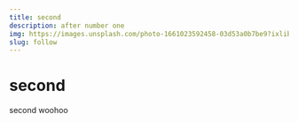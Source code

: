 ```yaml
---
title: second
description: after number one
img: https://images.unsplash.com/photo-1661023592458-03d53a0b7be9?ixlib=rb-1.2.1&ixid=MnwxMjA3fDB8MHxwaG90by1wYWdlfHx8fGVufDB8fHx8&auto=format&fit=crop&w=987&q=80
slug: follow
---
```


# second

second woohoo
